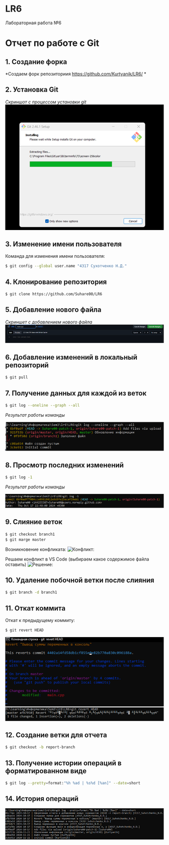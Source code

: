 # LR6
Лабораторная работа №6

# Отчет по работе с Git

## 1. Создание форка
*Создаем форк репозиториия https://github.com/Kurtyanik/LR6/ *  

## 2. Установка Git
*Скриншот с процессом установки git*  
![Установка Git](./screenshots/2.png)

## 3. Изменение имени пользователя
Команда для изменения имени пользователя:

```bash
$ git config --global user.name "4317 Сухотченко Н.Д."
```

## 4. Клонирование репозитория

```bash
$ git clone https://github.com/Suhare00/LR6
```

## 5. Добавление нового файла
*Скриншет с добавлением нового файла*
![Добавление нового файла](./screenshots/3.png)

## 6. Добавление изменений в локальный репозиторий

```bash
$ git pull
```

## 7. Получение данных для каждой из веток

```bash
$ git log --oneline --graph --all
```

*Результат работы команды*

![Данные из веток](./screenshots/Screenshot_2.png)

## 8. Просмотр последних изменений

```bash
$ git log -1
```

*Результат работы команды*

![Последние изменения](./screenshots/Screenshot_4.png)

## 9. Слияние веток

```bash
$ git checkout branch1
$ git marge master
```
Возникновение конфликата:
![Конфликт:](./screenshots/Screenshot_18.png)

Решаем конфликт в VS Code (выбираем какое содержимое файла оставить)
![Решение:](./screenshots/Screenshot_17.png)

## 10. Удаление побочной ветки после слияния

```bash
$ git branch -d branch1
```

## 11. Откат коммита
Откат к предыдущему коммиту:

```bash
$ git revert HEAD
```
![Результат отката (1):](./screenshots/Screenshot_11.png)
![Результат отката (2):](./screenshots/Screenshot_13.png)

## 12. Создание ветки для отчета

```bash
$ git checkout -b report-branch
```
## 13. Получение истории операций в форматированном виде

```bash
$ git log --pretty=format:"%h %ad | %s%d [%an]" --date=short
```

## 14. История операций

![История операций:](./screenshots/Screenshot_15.png)